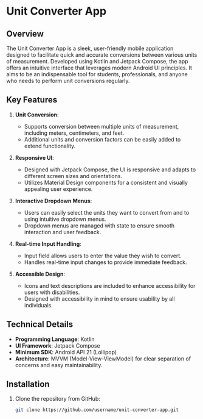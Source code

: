 # Unit Converter App

## Overview
The Unit Converter App is a sleek, user-friendly mobile application designed to facilitate quick and accurate conversions between various units of measurement. Developed using Kotlin and Jetpack Compose, the app offers an intuitive interface that leverages modern Android UI principles. It aims to be an indispensable tool for students, professionals, and anyone who needs to perform unit conversions regularly.

## Key Features
1. **Unit Conversion**:
   - Supports conversion between multiple units of measurement, including meters, centimeters, and feet.
   - Additional units and conversion factors can be easily added to extend functionality.

2. **Responsive UI**:
   - Designed with Jetpack Compose, the UI is responsive and adapts to different screen sizes and orientations.
   - Utilizes Material Design components for a consistent and visually appealing user experience.

3. **Interactive Dropdown Menus**:
   - Users can easily select the units they want to convert from and to using intuitive dropdown menus.
   - Dropdown menus are managed with state to ensure smooth interaction and user feedback.

4. **Real-time Input Handling**:
   - Input field allows users to enter the value they wish to convert.
   - Handles real-time input changes to provide immediate feedback.

5. **Accessible Design**:
   - Icons and text descriptions are included to enhance accessibility for users with disabilities.
   - Designed with accessibility in mind to ensure usability by all individuals.

## Technical Details
- **Programming Language**: Kotlin
- **UI Framework**: Jetpack Compose
- **Minimum SDK**: Android API 21 (Lollipop)
- **Architecture**: MVVM (Model-View-ViewModel) for clear separation of concerns and easy maintainability.

## Installation
1. Clone the repository from GitHub:
   ```bash
   git clone https://github.com/username/unit-converter-app.git
